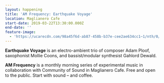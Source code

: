 ```yaml
---
layout: happening
title: 'AM Frequency: Earthquake Voyage'
location: Maglianero Cafe
start-date: 2019-03-22T13:30:00.000Z
end-date: ''
feature-image:
  - 'https://ucarecdn.com/98a45f6d-ab87-458b-b37e-cee2ae634cc1~1/nth/0/'
---
```

**Earthquake Voyage** is an electro-ambient trio of composer Adam Ploof, saxophonist Mollie Coons, and bassist/modular synthesist Gahlord Dewald. 

**AM Frequency** is a monthly morning series of experimental music in collaboration with Community of Sound in Maglianero Cafe. Free and open to the public. Start with sound – and coffee.
